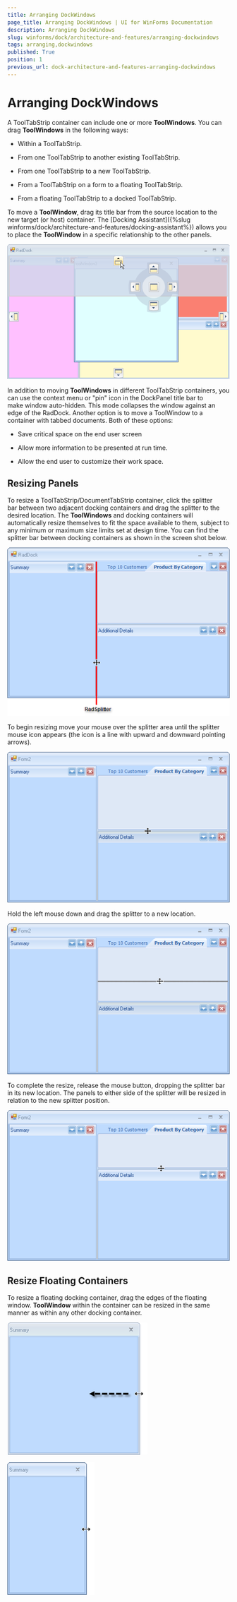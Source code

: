 ```yaml
---
title: Arranging DockWindows
page_title: Arranging DockWindows | UI for WinForms Documentation
description: Arranging DockWindows
slug: winforms/dock/architecture-and-features/arranging-dockwindows
tags: arranging,dockwindows
published: True
position: 1
previous_url: dock-architecture-and-features-arranging-dockwindows
---
```


# Arranging DockWindows



A ToolTabStrip container can include one or more __ToolWindows__. You can drag __ToolWindows__ in the following ways:

* Within a ToolTabStrip.

* From one ToolTabStrip to another existing ToolTabStrip. 

* From one ToolTabStrip to a new ToolTabStrip. 

* From a ToolTabStrip on a form to a floating ToolTabStrip. 

* From a floating ToolTabStrip to a docked ToolTabStrip. 

To move a __ToolWindow__, drag its title bar from the source location to the new target (or host) container. The [Docking Assistant]({%slug winforms/dock/architecture-and-features/docking-assistant%}) allows you to place the __ToolWindow__ in a specific relationship to the other panels.

![dock-architecture-and-features-arranging-dockwindows 001](images/dock-architecture-and-features-arranging-dockwindows001.png)

In addition to moving __ToolWindows__ in different ToolTabStrip containers, you can use the context menu or "pin" icon in the DockPanel title bar to make window auto-hidden. This mode collapses the window against an edge of the RadDock. Another option is to move a ToolWindow to a container with tabbed documents. Both of these options:

* Save critical space on the end user screen 


* Allow more information to be presented at run time. 


* Allow the end user to customize their work space.

## Resizing Panels

To resize a ToolTabStrip/DocumentTabStrip container, click the splitter bar between two adjacent docking containers and drag the splitter to the desired location. The __ToolWindows__ and docking containers will automatically resize themselves to fit the space available to them, subject to any minimum or maximum size limits set at design time. You can find the splitter bar between docking containers as shown in the screen shot below.

![dock-architecture-and-features-arranging-dockwindows 002](images/dock-architecture-and-features-arranging-dockwindows002.png)

To begin resizing move your mouse over the splitter area until the splitter mouse icon appears (the icon is a line with upward and downward pointing arrows).

![dock-architecture-and-features-arranging-dockwindows 003](images/dock-architecture-and-features-arranging-dockwindows003.png)

Hold the left mouse down and drag the splitter to a new location.

![dock-architecture-and-features-arranging-dockwindows 004](images/dock-architecture-and-features-arranging-dockwindows004.png)

To complete the resize, release the mouse button, dropping the splitter bar in its new location. The panels to either side of the splitter will be resized in relation to the new splitter position.

![dock-architecture-and-features-arranging-dockwindows 005](images/dock-architecture-and-features-arranging-dockwindows005.png)

## Resize Floating Containers

To resize a floating docking container, drag the edges of the floating window. __ToolWindow__ within the container can be resized in the same manner as within any other docking container.

 
![dock-architecture-and-features-arranging-dockwindows 006](images/dock-architecture-and-features-arranging-dockwindows006.png)

![dock-architecture-and-features-arranging-dockwindows 007](images/dock-architecture-and-features-arranging-dockwindows007.png)
